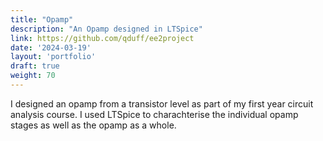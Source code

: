 ```yaml
---
title: "Opamp"
description: "An Opamp designed in LTSpice"
link: https://github.com/qduff/ee2project
date: '2024-03-19'
layout: 'portfolio'
draft: true
weight: 70
---
```

I designed an opamp from a transistor level as part of my first year circuit analysis course. I used LTSpice to charachterise the individual opamp stages as well as the opamp as a whole.
